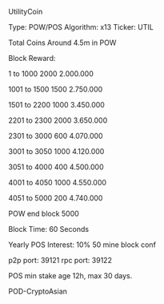 UtilityCoin

Type: POW/POS
Algorithm: x13
Ticker: UTIL


Total Coins Around 4.5m in POW

Block Reward:

1 to 1000 2000		2.000.000

1001 to 1500 1500 	2.750.000

1501 to 2200 1000	3.450.000

2201 to 2300 2000	3.650.000

2301 to 3000 600	4.070.000

3001 to 3050 1000	4.120.000

3051 to 4000 400	4.500.000

4001 to 4050 1000	4.550.000

4051 to 5000 200	4.740.000

POW end block 5000

Block Time: 60 Seconds

Yearly POS Interest: 10%
50 mine block conf

p2p port: 39121
rpc port: 39122

POS min stake age 12h, max 30 days.

POD-CryptoAsian